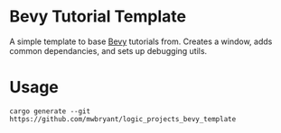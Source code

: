 # Bevy Tutorial Template

A simple template to base [Bevy](https://bevyengine.org/) tutorials from. Creates a window, adds common dependancies, and sets up debugging utils.

# Usage

```
cargo generate --git https://github.com/mwbryant/logic_projects_bevy_template
```
